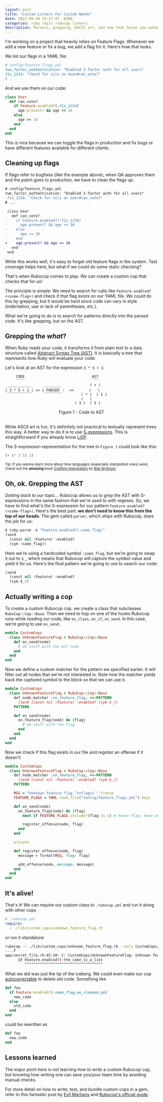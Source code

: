 ```yaml
---
layout: post
title: "Custom Linters For Custom Needs"
date: 2021-09-30 15:17:47 -0300
categories: ruby rails rubocop linters
description: Parsers, grepping, ASCII art, and how that helps you automating boring stuff.
---
```


I'm working on a project that heavily relies on Feature Flags. Whenever we add a new feature or fix
a bug, we add a flag for it. Here's how that looks.

We list our flags in a YAML file:

```ruby
# config/feature_flags.yml
two_factor_authentication: "Enabled 2-factor auth for all users"
fix_1234: "Check for nils on User#can_vote?"
# ...
```

And we use them on our code:

```ruby
class User
  def can_vote?
    if Feature.enabled?(:fix_1234)
      age.present? && age >= 16
    else
      age >= 16
    end
  end
end
```

This is nice because we can toggle the flags in production and fix bugs or have different features available for different clients.

## Cleaning up flags

If flags refer to bugfixes (like the example above), when QA approves them and the patch goes to
production, we have to clean the flags up.

```diff
# config/feature_flags.yml
two_factor_authentication: "Enabled 2-factor auth for all users"
-fix_1234: "Check for nils on User#can_vote?"
# ...
```

```diff
 class User
   def can_vote?
-    if Feature.enabled?(:fix_1234)
-      age.present? && age >= 16
-    else
-      age >= 16
-    end
+    age.present? && age >= 16
   end
 end
```

While this works well, it's easy to forget old feature flags in the system. Test coverage helps
here, but what if we could do some static checking?

That's when Rubocop comes to play. We can create a custom cop that checks that for us!

The principle is simple: We need to search for calls like `Feature.enabled?(<some-flag>)` and check
if that flag exists on our YAML file. We _could_ do this by grepping, but it would be hard since
code can vary in style (indentation, use or lack of parentheses, etc.).

What we're going to do is to search for patterns directly into the parsed code. It's like grepping,
but on the AST.

## Grepping the _what_?

When Ruby reads your code, it transforms it from plain text to a data structure called [Abstract
Syntax Tree (AST)]. It is basically a tree that represents how Ruby will evaluate your code.

Let's look at an AST for the expression `3 * 5 + 1`:

```
     CODE                               AST
     ‾‾‾‾                               ‾‾‾
 ___________      ________             ( + )
| 3 * 5 + 1 | => | PARSER ｜  =>       /   \
 ‾‾‾‾‾‾‾‾‾‾‾      ‾‾‾‾‾‾‾‾         ( * )  ( 1 )
                                   /   \
                                ( 3 )  ( 5 )
```

<center>Figure 1 - Code to AST</center>
<br>

While ASCII art is fun, it's definitely not practical to textually represent trees this way. A better
way to do it is to use [S-expressions](https://en.wikipedia.org/wiki/S-expression). This is
straightforward if you already know
[LISP](<https://en.wikipedia.org/wiki/Lisp_(programming_language)>).

The S-expression representation for the tree in `Figure 1` could look like this:

```lisp
(+ (* 3 5) 1)
```

<small>Tip: If you wanna learn more about how languages (especially interpreted ones) work, check out the
**amazing** book [Crafting Interpreters](https://craftinginterpreters.com/) by [Bob
Nystrom](https://twitter.com/munificentbob).</small>

## Oh, ok. Grepping the AST

_Getting back to our topic..._ Rubocop allows us to grep the AST with S-expressions in the same fashion
that we're used to with regexes. So, we have to find what's the S-expression for our pattern
`Feature.enabled?(<some-flag>)`. Here's the best part: **we don't need to know this from the top of
our heads**. The gem called `parser`, which ships with Rubocop, does the job for us:

```lisp
$ ruby-parse -e "Feature.enabled?(:some_flag)"
(send
  (const nil :Feature) :enabled?
  (sym :some_flag))
```

Here we're using a hardcoded symbol `:some_flag`, but we're going to swap it out to
`$_`, which means that Rubocop will capture the symbol value and yield it for
us. Here's the final pattern we're going to use to search our code:

```lisp
(send
  (const nil :Feature) :enabled?
  (sym $_))
```

## Actually writing a cop

To create a custom Rubocop cop, we create a class that subclasses `RuboCop::Cop::Base`. Then we
need to hop on one of the hooks Rubocop runs while reading our code, like
`on_class`, `on_if`, `on_send`. In this case, we're going to use `on_send`:

```ruby
module CustomCops
  class UnknownFeatureFlag < RuboCop::Cop::Base
    def on_send(node)
      # do stuff with the AST node
    end
  end
end
```

Now we define a custom matcher for the pattern we specified earlier. It will
filter out all nodes that we're not interested in. Note how the matcher yields
back the captured symbol to the block so that we can use it.

```ruby
module CustomCops
  class UnknownFeatureFlag < RuboCop::Cop::Base
    def_node_matcher :on_feature_flag, <<~PATTERN
      (send (const nil :Feature) :enabled? (sym $_))
    PATTERN

    def on_send(node)
      on_feature_flag(node) do |flag|
        # do stuff with the flag
      end
    end
  end
end
```

Now we check if this flag exists in our file and register an offense if it doesn't:

```ruby
module CustomCops
  class UnknownFeatureFlag < RuboCop::Cop::Base
    def_node_matcher :on_feature_flag, <<~PATTERN
      (send (const nil :Feature) :enabled? (sym $_))
    PATTERN

    MSG = "Unknown feature flag `%<flag>s`".freeze
    FEATURE_FLAGS = YAML.load_file("config/feature_flags.yml").keys

    def on_send(node)
      on_feature_flag(node) do |flag|
        next if FEATURE_FLAGS.include?(flag.to_s) # known flag, move on

        register_offense(node, flag)
      end
    end

    private

    def register_offense(node, flag)
      message = format(MSG, flag: flag)

      add_offense(node, message: message)
    end
  end
end
```

## It's alive!

That's it! We can require our custom class to `.rubocop.yml` and run it along with other cops

```yaml
# .rubocop.yml
require:
  - ./lib/custom_cops/unknown_feature_flag.rb
```

or run it standalone

```sh
rubocop -r ./lib/custom_cops/unknown_feature_flag.rb --only CustomCops/UnknownFeatureFlag
....F
app/secret_file.rb:45:10: C: CustomCops/UnknownFeatureFlag: Unknown feature flag the_cake_is_a_lie
      if Feature.enabled?(:the_cake_is_a_lie)
         ^^^^^^^^^^^^^^^^^^^^^^^^^^^^^^^^^^^^
```

What we did was just the tip of the iceberg. We could even make our cop
[autocorrectable] to delete old code. Something like

```ruby
def foo
  if Feature.enabled?(:some_flag_we_cleaned_up)
    new_code
  else
    old_code
  end
end
```

could be rewritten as

```ruby
def foo
  new_code
end
```

## Lessons learned

The major point here is not learning _how to write_ a custom Rubocop cop, but
knowing how writing one can save you/your team time by avoiding manual checks.

For more detail on how to write, test, and bundle custom cops in a gem, refer
to this fantastic post by [Evil Martians] and [Rubocop's official guide].

[abstract syntax tree (ast)]: https://en.wikipedia.org/wiki/Abstract_syntax_tree
[autocorrectable]: https://docs.rubocop.org/rubocop/1.13/development.html#auto-correct
[evil martians]: https://evilmartians.com/chronicles/custom-cops-for-rubocop-an-emergency-service-for-your-codebase
[rubocop's official guide]: https://docs.rubocop.org/rubocop/1.13/development.html

